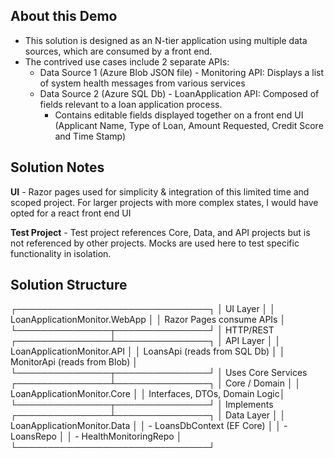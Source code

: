 ﻿## About this Demo
* This solution is designed as an N-tier application using multiple data sources, which are consumed by a front end.
* The contrived use cases include 2 separate APIs: 
  * Data Source 1 (Azure Blob JSON file) - Monitoring API: Displays a list of system health messages from various services
  * Data Source 2 (Azure SQL Db) - LoanApplication API: Composed of fields relevant to a loan application process.
      * Contains editable fields displayed together on a front end UI (Applicant Name, Type of Loan, Amount Requested, Credit Score and Time Stamp)

## Solution Notes
**UI** - Razor pages used for simplicity & integration of this limited time and scoped project. For larger projects with more complex states, 
         I would have opted for a react front end UI

**Test Project** - Test project references Core, Data, and API projects but is not referenced by other projects. Mocks are used here
                   to test specific functionality in isolation.

## Solution Structure
   ┌───────────────────────────────┐
   │           UI Layer            │
   │ LoanApplicationMonitor.WebApp │
   │ Razor Pages consume APIs      │
   └───────────────┬───────────────┘
                   │ HTTP/REST
   ┌───────────────┴───────────────┐
   │        API Layer              │
   │ LoanApplicationMonitor.API    │
   │ LoansApi (reads from SQL Db)  │
   │ MonitorApi (reads from Blob)  │
   └───────────────┬───────────────┘
                   │ Uses Core Services
   ┌───────────────┴───────────────┐
   │        Core / Domain          │
   │ LoanApplicationMonitor.Core   │
   │ Interfaces, DTOs, Domain Logic│
   └───────────────┬───────────────┘
                   │ Implements
   ┌───────────────┴───────────────┐
   │          Data Layer           │
   │ LoanApplicationMonitor.Data   │
   │ - LoansDbContext (EF Core)    │
   │ - LoansRepo                   │
   │ - HealthMonitoringRepo        │
   └───────────────────────────────┘
